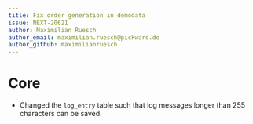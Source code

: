 ```yaml
---
title: Fix order generation in demodata
issue: NEXT-20621
author: Maximilian Ruesch
author_email: maximilian.ruesch@pickware.de
author_github: maximilianruesch
---
```

# Core
* Changed the `log_entry` table such that log messages longer than 255 characters can be saved.
